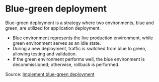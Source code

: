 # Blue-green deployment

Blue-green deployment is a strategy where two environments, blue and green, are utilized for application deployment.

* Blue environment represents the live production environment, while green environment serves as an idle state.
* During a new deployment, traffic is switched from blue to green, allowing testing and validation.
* If the green environment performs well, the blue environment is decommissioned; otherwise, rollback is performed.

Source: [Implement blue-green deployment](https://learn.microsoft.com/en-us/training/modules/implement-blue-green-deployment-feature-toggles/2-what-blue-green-deployment)
